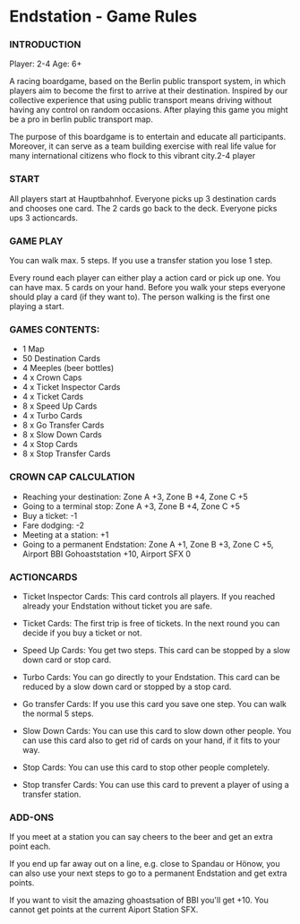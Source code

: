 # Endstation - Game Rules

### INTRODUCTION

Player: 2-4
Age: 6+

A racing boardgame, based on the Berlin public transport system, in which players aim to become the first to arrive at their destination.
Inspired by our collective experience that using public transport means driving without having any control on random occasions.
After playing this game you might be  a pro in berlin public transport map.

The purpose of this boardgame is to entertain and educate all participants.
Moreover, it can serve as a team building exercise with real life value for many international citizens who flock to this vibrant city.2-4 player

### START

All players start at Hauptbahnhof.
Everyone picks up 3 destination cards and chooses one card. The 2 cards go back to the deck.
Everyone picks ups 3 actioncards.

### GAME PLAY

You can walk max. 5 steps. If you use a transfer station you lose 1 step.

Every round each player can either play a action card or pick up one. You can have max. 5 cards on your hand.
Before you walk your steps everyone should play a card (if they want to). The person walking is the first one playing a start.

### GAMES CONTENTS:

- 1 Map
- 50 Destination Cards
- 4 Meeples (beer bottles)
- 4 x Crown Caps
- 4 x Ticket Inspector Cards
- 4 x Ticket Cards
- 8 x Speed Up Cards
- 4 x Turbo Cards
- 8 x Go Transfer Cards
- 8 x Slow Down Cards
- 4 x Stop Cards
- 8 x Stop Transfer Cards

### CROWN CAP CALCULATION

- Reaching your destination: Zone A +3, Zone B +4, Zone C +5
- Going to a terminal stop:  Zone A +3, Zone B +4, Zone C +5
- Buy a ticket: -1
- Fare dodging: -2
- Meeting at a station: +1
- Going to a permanent Endstation: Zone A +1, Zone B +3, Zone C +5, Airport BBI Gohoaststation +10, Airport SFX 0

### ACTIONCARDS

- Ticket Inspector Cards: This card controls all players. If you reached already your Endstation without ticket you are safe.

- Ticket Cards: The first trip is free of tickets. In the next round you can decide if you buy a ticket or not.

- Speed Up Cards: You get two steps. This card can be stopped by a slow down card or stop card.

- Turbo Cards: You can go directly to your Endstation. This card can be reduced by a slow down card or stopped by a stop card.

- Go transfer Cards: If you use this card you save one step. You can walk the normal 5 steps.

- Slow Down Cards: You can use this card to slow down other people. You can use this card also to get rid of cards on your hand, if it fits to your way.

- Stop Cards: You can use this card to stop other people completely.

- Stop transfer Cards: You can use this card to prevent a player of using a transfer station.

### ADD-ONS

If you meet at a station you can say cheers to the beer and get an extra point each.

If you end up far away out on a line, e.g. close to Spandau or Hönow, you can also use your next steps to go to a permanent Endstation and get extra points.

If you want to visit the amazing ghoastsation of BBI you'll get +10. You cannot get points at the current Aiport Station SFX.
